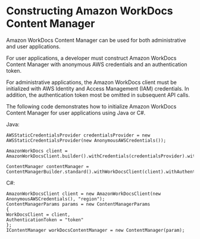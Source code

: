 # Constructing Amazon WorkDocs Content Manager<a name="content_manager_constructing"></a>

Amazon WorkDocs Content Manager can be used for both administrative and user applications\.

For user applications, a developer must construct Amazon WorkDocs Content Manager with anonymous AWS credentials and an authentication token\.

For administrative applications, the Amazon WorkDocs client must be initialized with AWS Identity and Access Management \(IAM\) credentials\. In addition, the authentication token most be omitted in subsequent API calls\.

The following code demonstrates how to initialize Amazon WorkDocs Content Manager for user applications using Java or C\#\.

Java:

```
AWSStaticCredentialsProvider credentialsProvider = new AWSStaticCredentialsProvider(new AnonymousAWSCredentials());

AmazonWorkDocs client = AmazonWorkDocsClient.builder().withCredentials(credentialsProvider).withRegion("region").build();

ContentManager contentManager = ContentManagerBuilder.standard().withWorkDocsClient(client).withAuthenticationToken("token").build();
```

C\#:

```
AmazonWorkDocsClient client = new AmazonWorkDocsClient(new AnonymousAWSCredentials(), "region");
ContentManagerParams params = new ContentManagerParams
{
WorkDocsClient = client,
AuthenticationToken = "token"
};
IContentManager workDocsContentManager = new ContentManager(param);
```